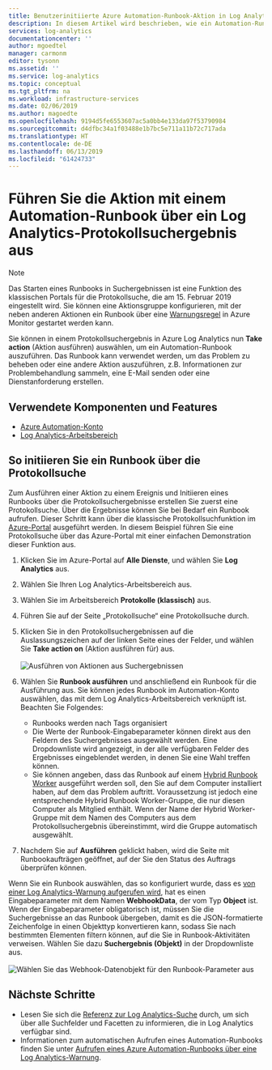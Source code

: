 ```yaml
---
title: Benutzerinitiierte Azure Automation-Runbook-Aktion in Log Analytics | Microsoft-Dokumentation
description: In diesem Artikel wird beschrieben, wie ein Automation-Runbook über ein Log Analytics-Suchergebnis bei Bedarf ausgeführt wird.
services: log-analytics
documentationcenter: ''
author: mgoedtel
manager: carmonm
editor: tysonn
ms.assetid: ''
ms.service: log-analytics
ms.topic: conceptual
ms.tgt_pltfrm: na
ms.workload: infrastructure-services
ms.date: 02/06/2019
ms.author: magoedte
ms.openlocfilehash: 9194d5fe6553607ac5a0bb4e133da97f53790984
ms.sourcegitcommit: d4dfbc34a1f03488e1b7bc5e711a11b72c717ada
ms.translationtype: HT
ms.contentlocale: de-DE
ms.lasthandoff: 06/13/2019
ms.locfileid: "61424733"
---
```

# <a name="take-action-with-an-automation-runbook-from-a-log-analytics-log-search-result"></a>Führen Sie die Aktion mit einem Automation-Runbook über ein Log Analytics-Protokollsuchergebnis aus

> [!NOTE]
> Das Starten eines Runbooks in Suchergebnissen ist eine Funktion des klassischen Portals für die Protokollsuche, die am 15. Februar 2019 eingestellt wird. Sie können eine Aktionsgruppe konfigurieren, mit der neben anderen Aktionen ein Runbook über eine [Warnungsregel](../platform/alerts-log.md) in Azure Monitor gestartet werden kann.

Sie können in einem Protokollsuchergebnis in Azure Log Analytics nun **Take action** (Aktion ausführen) auswählen, um ein Automation-Runbook auszuführen.  Das Runbook kann verwendet werden, um das Problem zu beheben oder eine andere Aktion auszuführen, z.B. Informationen zur Problembehandlung sammeln, eine E-Mail senden oder eine Dienstanforderung erstellen. 


## <a name="components-and-features-used"></a>Verwendete Komponenten und Features
* [Azure Automation-Konto](../../automation/automation-quickstart-create-account.md)
* [Log Analytics-Arbeitsbereich](../../azure-monitor/log-query/log-query-overview.md)

## <a name="to-initiate-runbook-from-log-search"></a>So initiieren Sie ein Runbook über die Protokollsuche

Zum Ausführen einer Aktion zu einem Ereignis und Initiieren eines Runbooks über die Protokollsuchergebnisse erstellen Sie zuerst eine Protokollsuche. Über die Ergebnisse können Sie bei Bedarf ein Runbook aufrufen. Dieser Schritt kann über die klassische Protokollsuchfunktion im [Azure-Portal](../../azure-monitor/log-query/log-query-overview.md) ausgeführt werden. In diesem Beispiel führen Sie eine Protokollsuche über das Azure-Portal mit einer einfachen Demonstration dieser Funktion aus.

1. Klicken Sie im Azure-Portal auf **Alle Dienste**, und wählen Sie **Log Analytics** aus.  
2. Wählen Sie Ihren Log Analytics-Arbeitsbereich aus.
3. Wählen Sie im Arbeitsbereich **Protokolle (klassisch)** aus.  
4. Führen Sie auf der Seite „Protokollsuche“ eine Protokollsuche durch.  
5. Klicken Sie in den Protokollsuchergebnissen auf die Auslassungszeichen auf der linken Seite eines der Felder, und wählen Sie **Take action on** (Aktion ausführen für) aus.<br><br> ![Ausführen von Aktionen aus Suchergebnissen](./media/take-action/log-search-takeaction-menuoption.png) 
6. Wählen Sie **Runbook ausführen** und anschließend ein Runbook für die Ausführung aus.  Sie können jedes Runbook im Automation-Konto auswählen, das mit dem Log Analytics-Arbeitsbereich verknüpft ist.  Beachten Sie Folgendes:

    * Runbooks werden nach Tags organisiert
    * Die Werte der Runbook-Eingabeparameter können direkt aus den Feldern des Suchergebnisses ausgewählt werden.  Eine Dropdownliste wird angezeigt, in der alle verfügbaren Felder des Ergebnisses eingeblendet werden, in denen Sie eine Wahl treffen können.  
    * Sie können angeben, dass das Runbook auf einem [Hybrid Runbook Worker](../../automation/automation-hybrid-runbook-worker.md) ausgeführt werden soll, den Sie auf dem Computer installiert haben, auf dem das Problem auftritt. Voraussetzung ist jedoch eine entsprechende Hybrid Runbook Worker-Gruppe, die nur diesen Computer als Mitglied enthält.  Wenn der Name der Hybrid Worker-Gruppe mit dem Namen des Computers aus dem Protokollsuchergebnis übereinstimmt, wird die Gruppe automatisch ausgewählt.    

6. Nachdem Sie auf **Ausführen** geklickt haben, wird die Seite mit Runbookaufträgen geöffnet, auf der Sie den Status des Auftrags überprüfen können.   

Wenn Sie ein Runbook auswählen, das so konfiguriert wurde, dass es [von einer Log Analytics-Warnung aufgerufen wird](../../automation/automation-create-alert-triggered-runbook.md), hat es einen Eingabeparameter mit dem Namen **WebhookData**, der vom Typ **Object** ist.  Wenn der Eingabeparameter obligatorisch ist, müssen Sie die Suchergebnisse an das Runbook übergeben, damit es die JSON-formatierte Zeichenfolge in einen Objekttyp konvertieren kann, sodass Sie nach bestimmten Elementen filtern können, auf die Sie in Runbook-Aktivitäten verweisen.  Wählen Sie dazu **Suchergebnis (Objekt)** in der Dropdownliste aus.<br><br> ![Wählen Sie das Webhook-Datenobjekt für den Runbook-Parameter aus](media/take-action/select-runbook-and-properties.png)   
    
## <a name="next-steps"></a>Nächste Schritte

* Lesen Sie sich die [Referenz zur Log Analytics-Suche](../../azure-monitor/log-query/log-query-overview.md) durch, um sich über alle Suchfelder und Facetten zu informieren, die in Log Analytics verfügbar sind.
* Informationen zum automatischen Aufrufen eines Automation-Runbooks finden Sie unter [Aufrufen eines Azure Automation-Runbooks über eine Log Analytics-Warnung](../../automation/automation-create-alert-triggered-runbook.md).  
